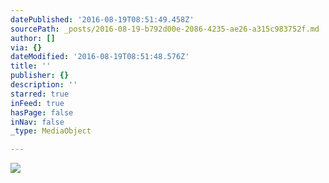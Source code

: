 ```yaml
---
datePublished: '2016-08-19T08:51:49.458Z'
sourcePath: _posts/2016-08-19-b792d00e-2086-4235-ae26-a315c983752f.md
author: []
via: {}
dateModified: '2016-08-19T08:51:48.576Z'
title: ''
publisher: {}
description: ''
starred: true
inFeed: true
hasPage: false
inNav: false
_type: MediaObject

---
```

![](https://the-grid-user-content.s3-us-west-2.amazonaws.com/484bb55e-5fb5-4801-abb0-821cbf847fd7.png)